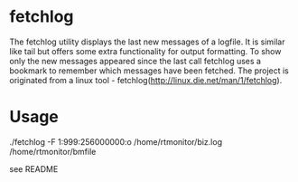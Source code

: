 fetchlog
========

The fetchlog utility displays the last new messages of a logfile. It is similar like tail but offers some extra functionality for output formatting. To show only the new messages appeared since the last call fetchlog uses a bookmark to remember which messages have been fetched. 
The project is originated from a linux tool - fetchlog(http://linux.die.net/man/1/fetchlog). 


Usage
========
./fetchlog -F 1:999:256000000:o /home/rtmonitor/biz.log /home/rtmonitor/bmfile

see README